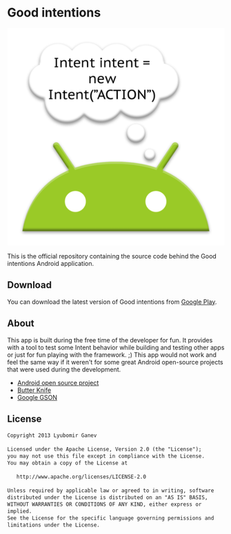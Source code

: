 Good intentions
============

![Logo](Publish/web_hi_res_512.png)

This is the official repository containing the source code behind the Good intentions
Android application.

Download
--------

You can download the latest version of Good intentions from [Google Play][1].

About
-----

This app is built during the free time of the developer for fun. It provides with a tool to test some 
Intent behavior while building and testing other apps or just for fun playing with the framework. ;)
This app would not work and feel the same way if it weren't for 
some great Android open-source projects that were used during the development.

* [Android open source project][2]
* [Butter Knife][3]
* [Google GSON][4]

License
-------

    Copyright 2013 Lyubomir Ganev

    Licensed under the Apache License, Version 2.0 (the "License");
    you may not use this file except in compliance with the License.
    You may obtain a copy of the License at

       http://www.apache.org/licenses/LICENSE-2.0

    Unless required by applicable law or agreed to in writing, software
    distributed under the License is distributed on an "AS IS" BASIS,
    WITHOUT WARRANTIES OR CONDITIONS OF ANY KIND, either express or implied.
    See the License for the specific language governing permissions and
    limitations under the License.



 [1]: https://play.google.com/store/apps/details?id=com.luboganev.goodintentions
 [2]: http://source.android.com/
 [3]: https://github.com/JakeWharton/butterknife
 [4]: https://code.google.com/p/google-gson

